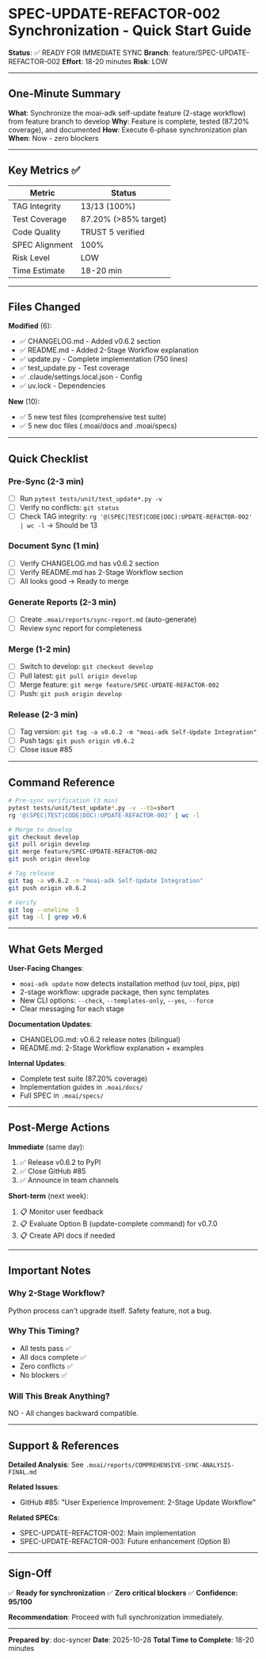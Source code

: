 # SPEC-UPDATE-REFACTOR-002 Synchronization - Quick Start Guide

**Status**: ✅ READY FOR IMMEDIATE SYNC
**Branch**: feature/SPEC-UPDATE-REFACTOR-002
**Effort**: 18-20 minutes
**Risk**: LOW

---

## One-Minute Summary

**What**: Synchronize the moai-adk self-update feature (2-stage workflow) from feature branch to develop
**Why**: Feature is complete, tested (87.20% coverage), and documented
**How**: Execute 6-phase synchronization plan
**When**: Now - zero blockers

---

## Key Metrics ✅

| Metric | Status |
|--------|--------|
| TAG Integrity | 13/13 (100%) |
| Test Coverage | 87.20% (>85% target) |
| Code Quality | TRUST 5 verified |
| SPEC Alignment | 100% |
| Risk Level | LOW |
| Time Estimate | 18-20 min |

---

## Files Changed

**Modified** (6):
- ✅ CHANGELOG.md - Added v0.6.2 section
- ✅ README.md - Added 2-Stage Workflow explanation
- ✅ update.py - Complete implementation (750 lines)
- ✅ test_update.py - Test coverage
- ✅ .claude/settings.local.json - Config
- ✅ uv.lock - Dependencies

**New** (10):
- ✅ 5 new test files (comprehensive test suite)
- ✅ 5 new doc files (.moai/docs and .moai/specs)

---

## Quick Checklist

### Pre-Sync (2-3 min)
- [ ] Run `pytest tests/unit/test_update*.py -v`
- [ ] Verify no conflicts: `git status`
- [ ] Check TAG integrity: `rg '@(SPEC|TEST|CODE|DOC):UPDATE-REFACTOR-002' | wc -l` → Should be 13

### Document Sync (1 min)
- [ ] Verify CHANGELOG.md has v0.6.2 section
- [ ] Verify README.md has 2-Stage Workflow section
- [ ] All looks good → Ready to merge

### Generate Reports (2-3 min)
- [ ] Create `.moai/reports/sync-report.md` (auto-generate)
- [ ] Review sync report for completeness

### Merge (1-2 min)
- [ ] Switch to develop: `git checkout develop`
- [ ] Pull latest: `git pull origin develop`
- [ ] Merge feature: `git merge feature/SPEC-UPDATE-REFACTOR-002`
- [ ] Push: `git push origin develop`

### Release (2-3 min)
- [ ] Tag version: `git tag -a v0.6.2 -m "moai-adk Self-Update Integration"`
- [ ] Push tags: `git push origin v0.6.2`
- [ ] Close issue #85

---

## Command Reference

```bash
# Pre-sync verification (3 min)
pytest tests/unit/test_update*.py -v --tb=short
rg '@(SPEC|TEST|CODE|DOC):UPDATE-REFACTOR-002' | wc -l

# Merge to develop
git checkout develop
git pull origin develop
git merge feature/SPEC-UPDATE-REFACTOR-002
git push origin develop

# Tag release
git tag -a v0.6.2 -m "moai-adk Self-Update Integration"
git push origin v0.6.2

# Verify
git log --oneline -5
git tag -l | grep v0.6
```

---

## What Gets Merged

**User-Facing Changes**:
- `moai-adk update` now detects installation method (uv tool, pipx, pip)
- 2-stage workflow: upgrade package, then sync templates
- New CLI options: `--check`, `--templates-only`, `--yes`, `--force`
- Clear messaging for each stage

**Documentation Updates**:
- CHANGELOG.md: v0.6.2 release notes (bilingual)
- README.md: 2-Stage Workflow explanation + examples

**Internal Updates**:
- Complete test suite (87.20% coverage)
- Implementation guides in `.moai/docs/`
- Full SPEC in `.moai/specs/`

---

## Post-Merge Actions

**Immediate** (same day):
1. ✅ Release v0.6.2 to PyPI
2. ✅ Close GitHub #85
3. ✅ Announce in team channels

**Short-term** (next week):
1. 📋 Monitor user feedback
2. 📋 Evaluate Option B (update-complete command) for v0.7.0
3. 📋 Create API docs if needed

---

## Important Notes

### Why 2-Stage Workflow?
Python process can't upgrade itself. Safety feature, not a bug.

### Why This Timing?
- All tests pass ✅
- All docs complete ✅
- Zero conflicts ✅
- No blockers ✅

### Will This Break Anything?
NO - All changes backward compatible.

---

## Support & References

**Detailed Analysis**: See `.moai/reports/COMPREHENSIVE-SYNC-ANALYSIS-FINAL.md`

**Related Issues**:
- GitHub #85: "User Experience Improvement: 2-Stage Update Workflow"

**Related SPECs**:
- SPEC-UPDATE-REFACTOR-002: Main implementation
- SPEC-UPDATE-REFACTOR-003: Future enhancement (Option B)

---

## Sign-Off

✅ **Ready for synchronization**
✅ **Zero critical blockers**
✅ **Confidence: 95/100**

**Recommendation**: Proceed with full synchronization immediately.

---

**Prepared by**: doc-syncer
**Date**: 2025-10-28
**Total Time to Complete**: 18-20 minutes
